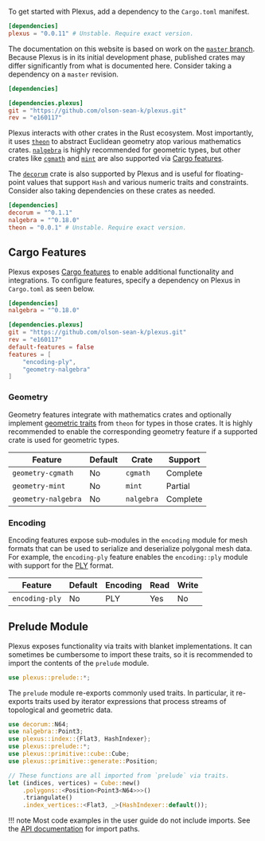 To get started with Plexus, add a dependency to the `Cargo.toml` manifest.

```toml
[dependencies]
plexus = "0.0.11" # Unstable. Require exact version.
```

The documentation on this website is based on work on the [`master`
branch](https://github.com/olson-sean-k/plexus). Because Plexus is in its
initial development phase, published crates may differ significantly from what
is documented here. Consider taking a dependency on a `master` revision.

```toml
[dependencies]

[dependencies.plexus]
git = "https://github.com/olson-sean-k/plexus.git"
rev = "e160117"
```

Plexus interacts with other crates in the Rust ecosystem. Most importantly, it
uses [`theon`](https://crates.io/crates/theon) to abstract Euclidean geometry
atop various mathematics crates. [`nalgebra`](https://crates.io/crates/nalgebra)
is highly recommended for geometric types, but other crates like
[`cgmath`](https://crates.io/crates/cgmath) and
[`mint`](https://crates.io/crates/mint) are also supported via [Cargo
features](cargo-features).

The [`decorum`](https://crates.io/crates/decorum) crate is also supported by
Plexus and is useful for floating-point values that support `Hash` and various
numeric traits and constraints. Consider also taking dependencies on these
crates as needed.

```toml
[dependencies]
decorum = "^0.1.1"
nalgebra = "^0.18.0"
theon = "0.0.1" # Unstable. Require exact version.
```

## Cargo Features

Plexus exposes [Cargo
features](https://doc.rust-lang.org/cargo/reference/manifest.html#the-features-section)
to enable additional functionality and integrations. To configure features,
specify a dependency on Plexus in `Cargo.toml` as seen below.

```toml
[dependencies]
nalgebra = "^0.18.0"

[dependencies.plexus]
git = "https://github.com/olson-sean-k/plexus.git"
rev = "e160117"
default-features = false
features = [
    "encoding-ply",
    "geometry-nalgebra"
]
```

### Geometry

Geometry features integrate with mathematics crates and optionally implement
[geometric traits](../geometry) from `theon` for types in those crates. It is
highly recommended to enable the corresponding geometry feature if a supported
crate is used for geometric types.

| Feature             | Default | Crate      | Support  |
|---------------------|---------|------------|----------|
| `geometry-cgmath`   | No      | `cgmath`   | Complete |
| `geometry-mint`     | No      | `mint`     | Partial  |
| `geometry-nalgebra` | No      | `nalgebra` | Complete |

### Encoding

Encoding features expose sub-modules in the `encoding` module for mesh formats
that can be used to serialize and deserialize polygonal mesh data. For example,
the `encoding-ply` feature enables the `encoding::ply` module with support for
the [PLY](https://en.wikipedia.org/wiki/ply_(file_format)) format.

| Feature        | Default | Encoding | Read | Write |
|----------------|---------|----------|------|-------|
| `encoding-ply` | No      | PLY      | Yes  | No    |

## Prelude Module

Plexus exposes functionality via traits with blanket implementations. It can
sometimes be cumbersome to import these traits, so it is recommended to import
the contents of the `prelude` module.

```rust
use plexus::prelude::*;
```

The `prelude` module re-exports commonly used traits. In particular, it
re-exports traits used by iterator expressions that process streams of
topological and geometric data.

```rust hl_lines="4"
use decorum::N64;
use nalgebra::Point3;
use plexus::index::{Flat3, HashIndexer};
use plexus::prelude::*;
use plexus::primitive::cube::Cube;
use plexus::primitive::generate::Position;

// These functions are all imported from `prelude` via traits.
let (indices, vertices) = Cube::new()
    .polygons::<Position<Point3<N64>>>()
    .triangulate()
    .index_vertices::<Flat3, _>(HashIndexer::default());
```

!!! note
    Most code examples in the user guide do not include imports. See the [API
    documentation](../rustdoc/plexus/index.html) for import paths.

